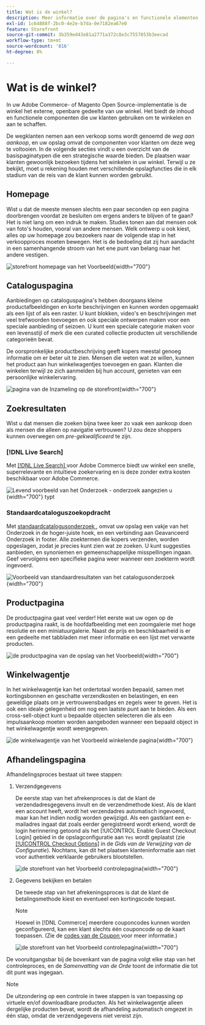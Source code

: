 ```yaml
---
title: Wat is de winkel?
description: Meer informatie over de pagina's en functionele elementen die uw winkel kan bieden ter ondersteuning van de winkelervaring voor uw klanten.
exl-id: 1c64888f-2bc0-4e2e-b7da-0e7182ea67e0
feature: Storefront
source-git-commit: 3b359ed43e81a2771a372c8e3c7557853b3eecad
workflow-type: tm+mt
source-wordcount: '816'
ht-degree: 0%

---
```


# Wat is de winkel?

In uw Adobe Commerce- of Magento Open Source-implementatie is de winkel het externe, openbare gedeelte van uw winkel. Het biedt de inhoud en functionele componenten die uw klanten gebruiken om te winkelen en aan te schaffen.

De wegklanten nemen aan een verkoop soms wordt genoemd de _weg aan aankoop_, en uw opslag omvat de componenten voor klanten om deze weg te voltooien. In de volgende secties vindt u een overzicht van de basispaginatypen die een strategische waarde bieden. De plaatsen waar klanten gewoonlijk bezoeken tijdens het winkelen in uw winkel. Terwijl u ze bekijkt, moet u rekening houden met verschillende opslagfuncties die in elk stadium van de reis van de klant kunnen worden gebruikt.

## Homepage

Wist u dat de meeste mensen slechts een paar seconden op een pagina doorbrengen voordat ze besluiten om ergens anders te blijven of te gaan? Het is niet lang om een indruk te maken. Studies tonen aan dat mensen ook van foto&#39;s houden, vooral van andere mensen. Welk ontwerp u ook kiest, alles op uw homepage zou bezoekers naar de volgende stap in het verkoopproces moeten bewegen. Het is de bedoeling dat zij hun aandacht in een samenhangende stroom van het ene punt van belang naar het andere vestigen.

![ storefront homepage van het Voorbeeld ](./assets/storefront-homepage-full.png){width="700"}

## Cataloguspagina

Aanbiedingen op cataloguspagina&#39;s hebben doorgaans kleine productafbeeldingen en korte beschrijvingen en kunnen worden opgemaakt als een lijst of als een raster. U kunt blokken, video&#39;s en beschrijvingen met veel trefwoorden toevoegen en ook speciale ontwerpen maken voor een speciale aanbieding of seizoen. U kunt een speciale categorie maken voor een levensstijl of merk die een curated collectie producten uit verschillende categorieën bevat.

De oorspronkelijke productbeschrijving geeft kopers meestal genoeg informatie om er beter uit te zien. Mensen die weten wat ze willen, kunnen het product aan hun winkelwagentjes toevoegen en gaan. Klanten die winkelen terwijl ze zich aanmelden bij hun account, genieten van een persoonlijke winkelervaring.

![ pagina van de Inzameling op de storefront ](./assets/storefront-collection-page.png){width="700"}

## Zoekresultaten

Wist u dat mensen die zoeken bijna twee keer zo vaak een aankoop doen als mensen die alleen op navigatie vertrouwen? U zou deze shoppers kunnen overwegen om _pre-gekwalificeerd_ te zijn.

### [!DNL Live Search]

Met [[!DNL Live Search] ](https://experienceleague.adobe.com/docs/commerce-merchant-services/live-search/overview.html) voor Adobe Commerce biedt uw winkel een snelle, superrelevante en intuïtieve zoekervaring en is deze zonder extra kosten beschikbaar voor Adobe Commerce.

![ Levend voorbeeld van het Onderzoek - onderzoek aangezien u ](./assets/storefront-search-as-you-type.png){width="700"} typt

### Standaardcataloguszoekopdracht

Met [ standaardcatalogusonderzoek ](../catalog/search.md), omvat uw opslag een vakje van het Onderzoek in de hoger-juiste hoek, en een verbinding aan Geavanceerd Onderzoek in footer. Alle zoektermen die kopers verzenden, worden opgeslagen, zodat je precies kunt zien wat ze zoeken. U kunt suggesties aanbieden, en synoniemen en gemeenschappelijke misspellingen ingaan. Geef vervolgens een specifieke pagina weer wanneer een zoekterm wordt ingevoerd.

![ Voorbeeld van standaardresultaten van het catalogusonderzoek ](./assets/storefront-search-results-page-full.png){width="700"}

## Productpagina

De productpagina gaat veel verder! Het eerste wat uw ogen op de productpagina raakt, is de hoofdafbeelding met een zoomgalerie met hoge resolutie en een miniatuurgalerie. Naast de prijs en beschikbaarheid is er een gedeelte met tabbladen met meer informatie en een lijst met verwante producten.

![ de productpagina van de opslag van het Voorbeeld ](./assets/storefront-product-page-full-m.png){width="700"}

## Winkelwagentje

In het winkelwagentje kan het ordertotaal worden bepaald, samen met kortingsbonnen en geschatte verzendkosten en belastingen, en een geweldige plaats om je vertrouwensbadges en zegels weer te geven. Het is ook een ideale gelegenheid om nog een laatste punt aan te bieden. Als een cross-sell-object kunt u bepaalde objecten selecteren die als een impulsaankoop moeten worden aangeboden wanneer een bepaald object in het winkelwagentje wordt weergegeven.

![ de winkelwagentje van het Voorbeeld winkelende pagina ](./assets/storefront-cart-full.png){width="700"}

## Afhandelingspagina

Afhandelingsproces bestaat uit twee stappen:

1. Verzendgegevens

   De eerste stap van het afrekenproces is dat de klant de verzendadresgegevens invult en de verzendmethode kiest. Als de klant een account heeft, wordt het verzendadres automatisch ingevoerd, maar kan het indien nodig worden gewijzigd.
Als een gastklant een e-mailadres ingaat dat zoals eerder geregistreerd wordt erkend, wordt de login herinnering getoond als het [!UICONTROL Enable Guest Checkout Login] gebied in de opslagconfiguratie aan `Yes` wordt geplaatst (zie [[!UICONTROL Checkout Options]](../configuration-reference/sales/checkout.md#checkout-options) in de _Gids van de Verwijzing van de Configuratie_). Nochtans, kan dit het plaatsen klanteninformatie aan niet voor authentiek verklaarde gebruikers blootstellen.

   ![ de storefront van het Voorbeeld controlepagina ](./assets/storefront-checkout-shipping-full.png){width="700"}

1. Gegevens bekijken en betalen

   De tweede stap van het afrekeningsproces is dat de klant de betalingsmethode kiest en eventueel een kortingscode toepast.

   >[!NOTE]
   >
   >Hoewel in [!DNL Commerce] meerdere couponcodes kunnen worden geconfigureerd, kan een klant slechts één couponcode op de kaart toepassen. (Zie de [ codes van de Coupon ](../merchandising-promotions/price-rules-cart-coupon.md#coupon-codes) voor meer informatie.)

   ![ de storefront van het Voorbeeld controlepagina ](./assets/storefront-checkout-payment-full.png){width="700"}

De vooruitgangsbar bij de bovenkant van de pagina volgt elke stap van het controleproces, en de _Samenvatting van de Orde_ toont de informatie die tot dit punt was ingegaan.

>[!NOTE]
>
>De uitzondering op een controle in twee stappen is van toepassing op virtuele en/of downloadbare producten. Als het winkelwagentje alleen dergelijke producten bevat, wordt de afhandeling automatisch omgezet in één stap, omdat de verzendgegevens niet vereist zijn.
